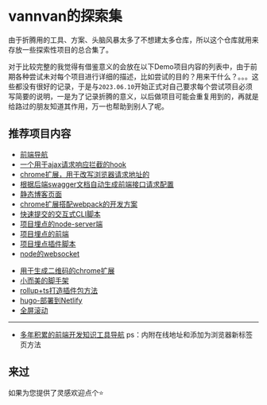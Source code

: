 # vannvan的探索集

由于折腾用的工具、方案、头脑风暴太多了不想建太多仓库，所以这个仓库就用来存放一些探索性项目的总合集了。  

对于比较完整的我觉得有借鉴意义的会放在以下Demo项目内容的列表中，由于前期各种尝试未对每个项目进行详细的描述，比如尝试的目的？用来干什么？。。。这些都没有很好的记录，于是与`2023.06.10`开始正式对自己要求每个尝试项目必须写简要的说明，一是为了记录折腾的意义，以后做项目可能会重复用到的，再就是给路过的朋友知道其作用，万一也帮助到别人了呢。

## 推荐项目内容

- [前端导航](https://vannvan.github.io/adoerww/web/)
- [一个用于ajax请求响应拦截的hook](https://github.com/vannvan/adoerww/tree/master/ajax-hook-plugin)
- [chrome扩展，用于改写浏览器请求地址的](https://github.com/vannvan/adoerww/tree/master/api-proxy)
- [根据后端swagger文档自动生成前端接口请求配置](https://github.com/vannvan/adoerww/tree/master/auto-build-swagger-api)
- [静态博客页面](https://github.com/vannvan/adoerww/tree/master/blog)
- [chrome扩展搭配webpack的开发方案](https://github.com/vannvan/adoerww/tree/master/chrome-webpack-plugin)
- [快速提交的交互式CLI脚本](https://github.com/vannvan/adoerww/blob/master/fast-submit-code-cli)
- [项目埋点的node-server端](https://github.com/vannvan/adoerww/blob/master/monitor-server)
- [项目埋点的前端](https://github.com/vannvan/adoerww/blob/master/monitor-visual)
- [项目埋点插件脚本](https://github.com/vannvan/adoerww/blob/master/vue-behavior-monitor)
- [node的websocket](https://github.com/vannvan/adoerww/blob/master/node-ws)
<!-- - [react企业级脚手架搭建参考](https://github.com/vannvan/adoerww/blob/master/react-cli) -->
- [用于生成二维码的chrome扩展](https://github.com/vannvan/adoerww/blob/master/create-qrcode-chrome-extension)
- [小而美的脚手架](https://github.com/vannvan/adoerww/blob/master/plop-example)
- [rollup+ts打造插件包方法](https://github.com/vannvan/adoerww/blob/master/rollup-ts-package-explore)
- [hugo-部署到Netlify](https://www.sulinehk.com/post/deploying-hugo-website-to-netlify/)
- [全屏滚动](https://www.sulinehk.com/post/full-screen)

----

- [多年积累的前端开发知识工具导航](https://github.com/vannvan/adoerww/tree/master/nav-refactor)
ps：内附在线地址和添加为浏览器新标签页方法

<!-- ![](https://p.ipic.vip/8u79pn.jpg) -->

## 来过

如果为您提供了灵感欢迎点个⭐️
